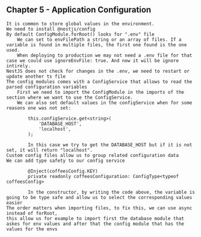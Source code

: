 ## Chapter 5 - Application Configuration

    It is common to store global values in the environment.
    We need to install @nestjs/config
    By default ConfigModule.forRoot() looks for ".env" file
        We can set to envFilePath a string or an array of files. If a variable is found in multiple files, the first one found is the one used.
        When deploying to production we may not need a .env file for that case we could use ignoreEnvFile: true. And now it will be ignore intirely.
    NestJS does not check for changes in the .env, we need to restart or update another ts file
    The config modules comes with a ConfigService that allows to read the parsed configuration variables
        First we need to import the ConfigModule in the imports of the section where we want to use the ConfigService.
        We can also set default values in the configService when for some reasons one was not set:
            
            this.configService.get<string>(
                'DATABASE_HOST',
                'localhost',
            );

            In this case we try to get the DATABASE_HOST but if it is not set, it will return "localhost".
    Custom config files allow us to group related configuration data
    We can add type safety to our config service

            @Inject(coffeesConfig.KEY)
            private readonly coffeesConfiguration: ConfigType<typeof coffeesConfig>

            In the constructor, by writing the code above, the variable is going to be type safe and allow us to select the corresponding values easier
    The order matters when importing files, to fix this, we can use async instead of forRoot,
    this allow us for example to import first the database module that askes for env values and after that the config module that has the values for the envs
